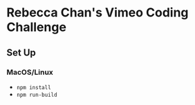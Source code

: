 # Rebecca Chan's Vimeo Coding Challenge

## Set Up

### MacOS/Linux

* `npm install`
* `npm run-build`


